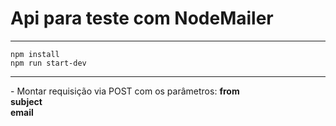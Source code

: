 # Api para teste com NodeMailer
<hr>
<code>npm install</code><br/>
<code>npm run start-dev</code><br>
<hr>
- Montar requisição via POST com os parâmetros: 
<strong>from</strong><br/>
<strong>subject</strong><br/>
<strong>email</strong><br/>